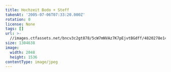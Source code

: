 ```yaml
---
title: Hochzeit Bodo + Steff
takenAt: '2005-07-06T07:33:20.000Z'
rotation: 0
license: None
tags: []
url: >-
  //images.ctfassets.net/bncv3c2gt878/5cW7mNVAz7K7pEjvtBGdff/4820278e141c20bc00b700c4cf5d5cad/hochzeit-bodo--steff_4560372236_o
size: 1304638
image:
  width: 2048
  height: 1536
contentType: image/jpeg
---
```


